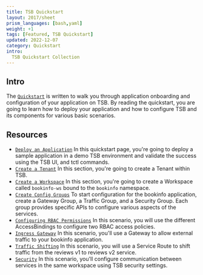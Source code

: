 ```yaml
---
title: TSB Quickstart
layout: 2017/sheet
prism_languages: [bash,yaml]
weight: +1
tags: [Featured, TSB Quickstart]
updated: 2022-12-07
category: Quickstart
intro:
  TSB Quickstart Collection
---
```


## Intro

The [`Quickstart`](https://docs.tetrate.io/service-bridge/latest/en-us/quickstart/introduction)  is written to walk you through application onboarding and configuration of your application on TSB. By reading the quickstart, you are going to learn how to deploy your application and how to configure TSB and its components for various basic scenarios.


## Resources

- [`Deploy an Application`](https://docs.tetrate.io/service-bridge/latest/en-us/quickstart/deploy_sample_app) In this quickstart page, you're going to deploy a sample application in a demo TSB environment and validate the success using the TSB UI, and tctl commands.
- [`Create a Tenant`](https://docs.tetrate.io/service-bridge/latest/en-us/quickstart/tenant) In this section, you're going to create a Tenant within TSB.
- [`Create a Workspace`](https://docs.tetrate.io/service-bridge/latest/en-us/quickstart/workspace) In this section, you're going to create a Workspace called `bookinfo-ws` bound to the `bookinfo` namespace.
- [`Create Config Groups`](https://docs.tetrate.io/service-bridge/latest/en-us/quickstart/config_groups) To start configuration for the bookinfo application, create a Gateway Group, a Traffic Group, and a Security Group. Each group provides specific APIs to configure various aspects of the services.
- [`Configuring RBAC Permissions`](https://docs.tetrate.io/service-bridge/latest/en-us/quickstart/permissions) In this scenario, you will use the different AccessBindings to configure two RBAC access policies.
- [`Ingress Gateway`](https://docs.tetrate.io/service-bridge/latest/en-us/quickstart/ingress_gateway) In this scenario, you'll use a Gateway to allow external traffic to your bookinfo application.
- [`Traffic Shifting`](https://docs.tetrate.io/service-bridge/latest/en-us/quickstart/traffic_shifting) In this scenario, you will use a Service Route to shift traffic from the reviews v1 to reviews v2 service.
- [`Security`](https://docs.tetrate.io/service-bridge/latest/en-us/quickstart/security) In this scenario, you'll configure communication between services in the same workspace using TSB security settings.
